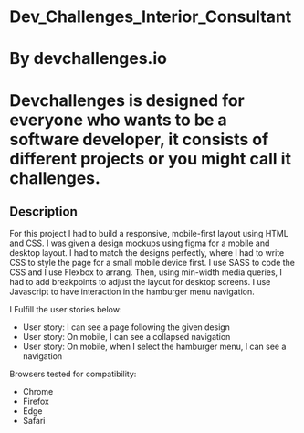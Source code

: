 # Dev_Challenges_Interior_Consultant

# By devchallenges.io
# Devchallenges is designed for everyone who wants to be a software developer, it consists of different projects or you might call it challenges.

## **Description**

For this project I had to build a responsive, mobile-first layout using HTML and CSS. I was given a design mockups using figma for a mobile and desktop layout. I had to match the designs perfectly, where I had to write CSS to style the page for a small mobile device first. I use SASS to code the CSS and I use Flexbox to arrang. Then, using min-width media queries, I had to add breakpoints to adjust the layout for desktop screens. I use Javascript to have interaction in the hamburger menu navigation.

I Fulfill the user stories below:

 * User story: I can see a page following the given design
 * User story: On mobile, I can see a collapsed navigation
 * User story: On mobile, when I select the hamburger menu, I can see a navigation

Browsers tested for compatibility:
* Chrome
* Firefox
* Edge
* Safari
